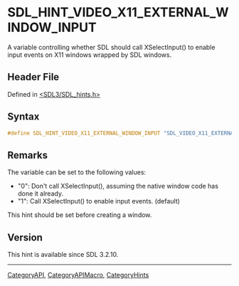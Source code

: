 # SDL_HINT_VIDEO_X11_EXTERNAL_WINDOW_INPUT

A variable controlling whether SDL should call XSelectInput() to enable input events on X11 windows wrapped by SDL windows.

## Header File

Defined in [<SDL3/SDL_hints.h>](https://github.com/libsdl-org/SDL/blob/main/include/SDL3/SDL_hints.h)

## Syntax

```c
#define SDL_HINT_VIDEO_X11_EXTERNAL_WINDOW_INPUT "SDL_VIDEO_X11_EXTERNAL_WINDOW_INPUT"
```

## Remarks

The variable can be set to the following values:

- "0": Don't call XSelectInput(), assuming the native window code has done
  it already.
- "1": Call XSelectInput() to enable input events. (default)

This hint should be set before creating a window.

## Version

This hint is available since SDL 3.2.10.

----
[CategoryAPI](CategoryAPI), [CategoryAPIMacro](CategoryAPIMacro), [CategoryHints](CategoryHints)

